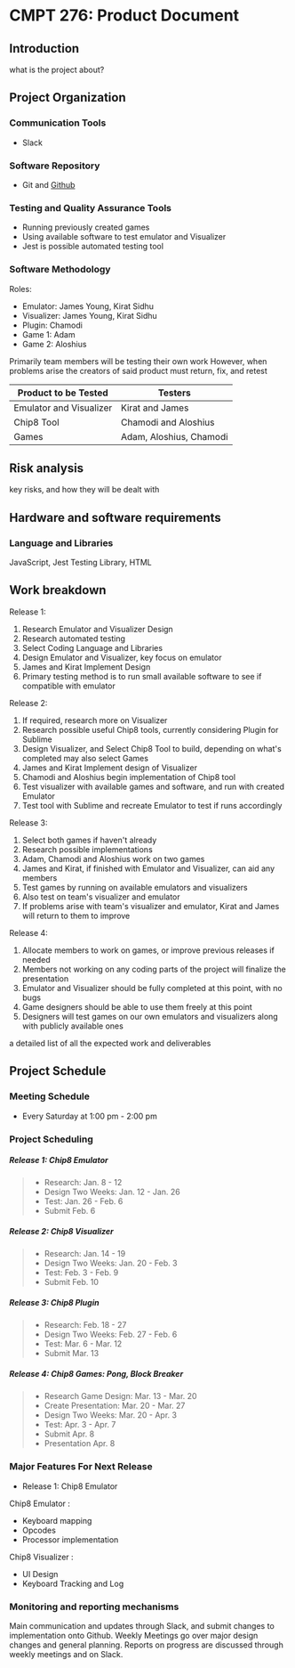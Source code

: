 # CMPT 276: Product Document

## Introduction

what is the project about?
## Project Organization

### Communication Tools
- Slack

### Software Repository
- Git and [Github](https://github.com/KSSidhu/CMPT276)

### Testing and Quality Assurance Tools
- Running previously created games
- Using available software to test emulator and Visualizer
- Jest is possible automated testing tool

### Software Methodology
Roles:
- Emulator: James Young, Kirat Sidhu
- Visualizer: James Young, Kirat Sidhu
- Plugin: Chamodi
- Game 1: Adam
- Game 2: Aloshius

Primarily team members will be testing their own work
However, when problems arise the creators of said product must return, fix, and retest

|Product to be Tested   |Testers                 |
|  ----                 | ------                 |
|Emulator and Visualizer| Kirat and James        |
|Chip8 Tool             | Chamodi and Aloshius   |
|Games                  | Adam, Aloshius, Chamodi|

## Risk analysis

key risks, and how they will be dealt with
## Hardware and software requirements

### Language and Libraries
JavaScript, Jest Testing Library, HTML

## Work breakdown

Release 1:
<ol>
  <li>Research Emulator and Visualizer Design
  <li>Research automated testing
  <li>Select Coding Language and Libraries
  <li>Design Emulator and Visualizer, key focus on emulator
  <li>James and Kirat Implement Design
  <li>Primary testing method is to run small available software to see if compatible with emulator
</ol>

Release 2:
<ol>
  <li>If required, research more on Visualizer
  <li>Research possible useful Chip8 tools, currently considering Plugin for Sublime
  <li>Design Visualizer, and Select Chip8 Tool to build, depending on what's completed may also select Games
  <li>James and Kirat Implement design of Visualizer
  <li>Chamodi and Aloshius begin implementation of Chip8 tool
  <li>Test visualizer with available games and software, and run with created Emulator
  <li>Test tool with Sublime and recreate Emulator to test if runs accordingly
</ol>

Release 3:
<ol>
  <li>Select both games if haven't already
  <li>Research possible implementations
  <li>Adam, Chamodi and Aloshius work on two games
  <li>James and Kirat, if finished with Emulator and Visualizer, can aid any members
  <li>Test games by running on available emulators and visualizers
  <li>Also test on team's visualizer and emulator
  <li>If problems arise with team's visualizer and emulator, Kirat and James will return to them to improve
</ol>

Release 4:
  <ol>
  <li>Allocate members to work on games, or improve previous releases if needed
  <li>Members not working on any coding parts of the project will finalize the presentation
  <li>Emulator and Visualizer should be fully completed at this point, with no bugs
  <li>Game designers should be able to use them freely at this point
  <li>Designers will test games on our own emulators and visualizers along with publicly available ones
  </ol>
  
a detailed list of all the expected work and deliverables
## Project Schedule

### Meeting Schedule
- Every Saturday at 1:00 pm - 2:00 pm

### Project Scheduling

##### Release 1: Chip8 Emulator
  > - Research: Jan. 8 - 12
  > - Design Two Weeks: Jan. 12 - Jan. 26
  > - Test: Jan. 26 - Feb. 6
  > - Submit Feb. 6

##### Release 2: Chip8 Visualizer
> - Research: Jan. 14 - 19
> - Design Two Weeks: Jan. 20 - Feb. 3
> - Test: Feb. 3 - Feb. 9
> - Submit Feb. 10

##### Release 3: Chip8 Plugin
> - Research: Feb. 18 - 27
> - Design Two Weeks: Feb. 27 - Feb. 6
> - Test: Mar. 6 - Mar. 12
> - Submit Mar. 13

##### Release 4: Chip8 Games: Pong, Block Breaker
> - Research Game Design: Mar. 13 - Mar. 20
> - Create Presentation: Mar. 20 - Mar. 27
> - Design Two Weeks: Mar. 20 - Apr. 3
> - Test: Apr. 3 - Apr. 7
> - Submit Apr. 8
> - Presentation Apr. 8

### Major Features For Next Release
- Release 1: Chip8 Emulator

Chip8 Emulator :
- Keyboard mapping
- Opcodes
- Processor implementation

Chip8 Visualizer :
- UI Design
- Keyboard Tracking and Log

### Monitoring and reporting mechanisms

Main communication and updates through Slack, and submit changes to implementation onto Github. Weekly Meetings go over major design changes and general planning. Reports on progress are discussed through weekly meetings and on Slack. 
